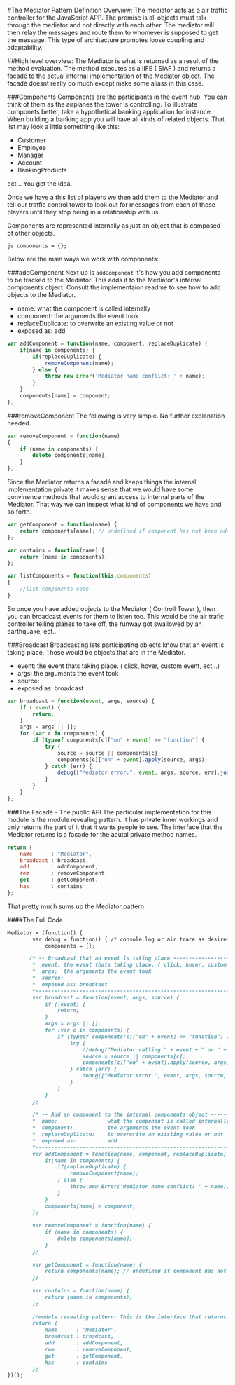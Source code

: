 #The Mediator Pattern Definition 
Overview: 
The mediator acts as a air traffic controller for the JavaScript APP.
The premise is all objects must talk through the mediator and not directly with each other. 
The mediator will then relay the messages and route them to whomever is supposed to get the message.
This type of architecture promotes loose coupling and adaptability. 

##High level overview: 
The Mediator is what is returned as a result of the method evaluation. The method executes as a IIFE ( SIAF )
and returns a facadé to the actual internal implementation of the Mediator object. The facadé doesnt really do much
except make some aliass in this case.

###Components 
Components are the participants in the event hub. You can think of them as the airplanes the tower is controlling.
To illustrate componets better, take a hypothetical banking application for instance. When building a banking app you will have all kinds of related objects. That list may look a little something like this: 

* Customer
* Employee
* Manager
* Account
* BankingProducts

ect... You get the idea.

Once we have a this list of players we then add them to the Mediator and tell our traffic control tower to look out for messages from each of these players until they stop being in a relationship with us.

Components are represented internally as just an object that is composed of other objects. 

```js components = {}; ```

Below are the main ways we work with components: 

###addComponent 
Next up is ```addComponent``` it's how you add components to be tracked to the Mediator. 
This adds it to the Mediator's internal components object. Consult the implementaion readme to 
see how to add objects to the Mediator.
*  name: what the component is called internally
*  component: the arguments the event took
*  replaceDuplicate: to overwrite an existing value or not
*  exposed as: add

```js
var addComponent = function(name, component, replaceDuplicate) {
    if(name in components) {
        if(replaceDuplicate) {
            removeComponent(name);
        } else {
            throw new Error('Mediator name conflict: ' + name);
        }
    }
    components[name] = component;
};
```


###removeComponent 
The following is very simple. No further explanation needed.
```js
var removeComponent = function(name)
{
    if (name in components) {
        delete components[name];
    }
};
```
Since the Mediator returns a facadé and keeps things the internal implementation private it makes sense that we would have some 
convinence methods that would grant access to internal parts of the Mediator. That way we can inspect what kind of components we have and so forth. 

```js   
var getComponent = function(name) {
    return components[name]; // undefined if component has not been added
};

var contains = function(name) {
    return (name in components);
};

var listComponents = function(this.components)
{
    //list components code.
}
```

So once you have added objects to the Mediator ( Controll Tower ), then you can broadcast events for them to listen too. This would be the air trafic controller telling planes to take off, the runway got swallowed by an earthquake, ect..  
     

###Broadcast
Broadcasting lets participating objects know that an event is taking place. 
Those would be objects that are in the Mediator. 

*  event: the event thats taking place. ( click, hover, custom event, ect...)
*  args:  the arguments the event took
*  source:
*  exposed as: broadcast

```js
var broadcast = function(event, args, source) {
    if (!event) {
        return;
    }
    args = args || [];
    for (var c in components) {
        if (typeof components[c]["on" + event] == "function") {
            try {
                source = source || components[c];
                components[c]["on" + event].apply(source, args);
            } catch (err) {
                debug(["Mediator error.", event, args, source, err].join(' '));
            }
        }
    }
};
```


###The Facadé - The public API 
The particular implementation for this module is the module revealing pattern. It has private inner workings and only 
returns the part of it that it wants people to see. The interface that the Mediator returns is a facade for the acutal private method names. 

```js
return {
    name      : "Mediator",
    broadcast : broadcast,
    add       : addComponent,
    rem       : removeComponent,
    get       : getComponent,
    has       : contains
};
``` 

That pretty much sums up the Mediator pattern.
 


####The Full Code

````markdown
Mediator = (function() {
        var debug = function() { /* console.log or air.trace as desired */ },
            components = {};

       /* -- Broadcast that an event is taking place ----------------------------------------------------------------------
        *  event: the event thats taking place. ( click, hover, custom event, ect...)
        *  args:  the arguments the event took
        *  source:
        *  exposed as: broadcast
        *----------------------------------------------------------------------------------------------------------------*/    
        var broadcast = function(event, args, source) {
            if (!event) {
                return;
            }
            args = args || [];
            for (var c in components) {
                if (typeof components[c]["on" + event] == "function") {
                    try {
                        //debug("Mediator calling " + event + " on " + c);
                        source = source || components[c];
                        components[c]["on" + event].apply(source, args);
                    } catch (err) {
                        debug(["Mediator error.", event, args, source, err].join(' '));
                    }
                }
            }
        };
        
        /* -- Add an component to the internal components object ---------------------------------------------------------
        *  name:                what the component is called internally
        *  component:           the arguments the event took
        *  replaceDuplicate:    to overwrite an existing value or not
        *  exposed as:          add
        *----------------------------------------------------------------------------------------------------------------*/    
        var addComponent = function(name, component, replaceDuplicate) {
            if(name in components) {
                if(replaceDuplicate) {
                    removeComponent(name);
                } else {
                    throw new Error('Mediator name conflict: ' + name);
                }
            }
            components[name] = component;
        };
        
        var removeComponent = function(name) {
            if (name in components) {
                delete components[name];
            }
        };
        
        var getComponent = function(name) {
            return components[name]; // undefined if component has not been added
        };
        
        var contains = function(name) {
            return (name in components);
        };
        
        //module revealing pattern: This is the interface that returns. Its a facade for the acutal private method names.
        return {
            name      : "Mediator",
            broadcast : broadcast,
            add       : addComponent,
            rem       : removeComponent,
            get       : getComponent,
            has       : contains
        };
})();
````